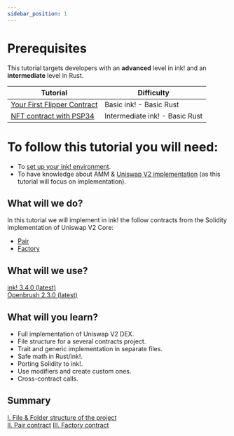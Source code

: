 ```yaml
---
sidebar_position: 1
---
```


# Prerequisites
This tutorial targets developers with an **advanced** level in ink! and an **intermediate** level in Rust.

| Tutorial                                                                   | Difficulty                     |
|----------------------------------------------------------------------------|--------------------------------|
| [Your First Flipper Contract](../flipper-contract/flipper-contract.md)              | Basic ink! -  Basic Rust       |
| [NFT contract with PSP34](../nft/nft.md)              | Intermediate ink! -  Basic Rust       |          

# To follow this tutorial you will need:
- To [set up your ink! environment](/docs/build/environment/ink_environment.md).
- To have knowledge about AMM & [Uniswap V2 implementation](https://docs.uniswap.org/contracts/v2/overview) (as this tutorial will focus on implementation).

## What will we do?
In this tutorial we will implement in ink! the follow contracts from the Solidity implementation of Uniswap V2 Core:
- [Pair](https://github.com/Uniswap/v2-core/blob/master/contracts/UniswapV2Pair.sol)
- [Factory](https://github.com/Uniswap/v2-core/blob/master/contracts/UniswapV2Factory.sol)

## What will we use?
[ink! 3.4.0 (latest)](https://github.com/paritytech/ink/tree/v3.4.0)   
[Openbrush 2.3.0 (latest)](https://github.com/Supercolony-net/openbrush-contracts/tree/v2.3.0)

## What will you learn?
- Full implementation of Uniswap V2 DEX.
- File structure for a several contracts project.
- Trait and generic implementation in separate files.
- Safe math in Rust/ink!.
- Porting Solidity to ink!.
- Use modifiers and create custom ones.
- Cross-contract calls.

## Summary
[I. File & Folder structure of the project](./Structure/file-structure.md)    
[II. Pair contract](./Pair/psp22.md)
[III. Factory contract](./Factory/getters.md)